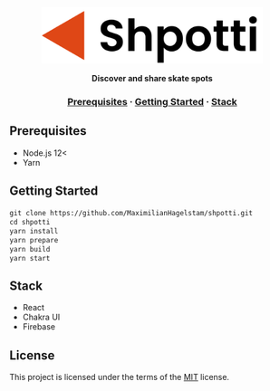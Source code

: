   <p align="center">
    <img height=100 src="logo.svg"/>
  </p>

<p align="center">
  <strong>
    Discover and share skate spots
  </strong>
</p>

<h3 align="center">
  <a href="#prerequisites">Prerequisites</a>
  <span> · </span>
  <a href="#getting-started">Getting Started</a>
  <span> · </span>
  <a href="#technologies">Stack</a>
</h3>

## Prerequisites

- Node.js 12<
- Yarn

## Getting Started

```
git clone https://github.com/MaximilianHagelstam/shpotti.git
cd shpotti
yarn install
yarn prepare
yarn build
yarn start
```

## Stack

- React
- Chakra UI
- Firebase

## License

This project is licensed under the terms of the [MIT](https://choosealicense.com/licenses/mit/) license.
